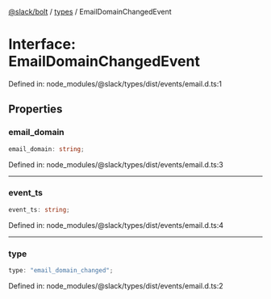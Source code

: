 [@slack/bolt](../../../../index.md) / [types](../index.md) / EmailDomainChangedEvent

# Interface: EmailDomainChangedEvent

Defined in: node\_modules/@slack/types/dist/events/email.d.ts:1

## Properties

### email\_domain

```ts
email_domain: string;
```

Defined in: node\_modules/@slack/types/dist/events/email.d.ts:3

***

### event\_ts

```ts
event_ts: string;
```

Defined in: node\_modules/@slack/types/dist/events/email.d.ts:4

***

### type

```ts
type: "email_domain_changed";
```

Defined in: node\_modules/@slack/types/dist/events/email.d.ts:2
